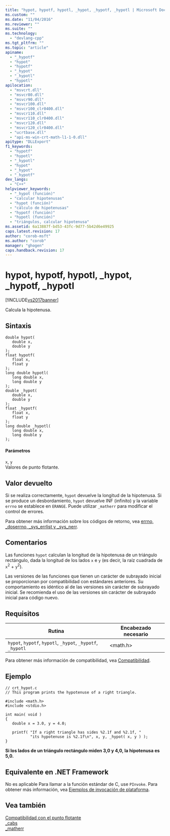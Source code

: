 ```yaml
---
title: "hypot, hypotf, hypotl, _hypot, _hypotf, _hypotl | Microsoft Docs"
ms.custom: ""
ms.date: "11/04/2016"
ms.reviewer: ""
ms.suite: ""
ms.technology: 
  - "devlang-cpp"
ms.tgt_pltfrm: ""
ms.topic: "article"
apiname: 
  - "_hypotf"
  - "hypot"
  - "hypotf"
  - "_hypot"
  - "_hypotl"
  - "hypotl"
apilocation: 
  - "msvcrt.dll"
  - "msvcr80.dll"
  - "msvcr90.dll"
  - "msvcr100.dll"
  - "msvcr100_clr0400.dll"
  - "msvcr110.dll"
  - "msvcr110_clr0400.dll"
  - "msvcr120.dll"
  - "msvcr120_clr0400.dll"
  - "ucrtbase.dll"
  - "api-ms-win-crt-math-l1-1-0.dll"
apitype: "DLLExport"
f1_keywords: 
  - "hypotf"
  - "hypotl"
  - "_hypotl"
  - "hypot"
  - "_hypot"
  - "_hypotf"
dev_langs: 
  - "C++"
helpviewer_keywords: 
  - "_hypot (función)"
  - "calcular hipotenusas"
  - "hypot (función)"
  - "cálculo de hipotenusas"
  - "hypotf (función)"
  - "hypotl (función)"
  - "triángulos, calcular hipotenusa"
ms.assetid: 6a13887f-bd53-43fc-9d77-5b42d6e49925
caps.latest.revision: 17
author: "corob-msft"
ms.author: "corob"
manager: "ghogen"
caps.handback.revision: 17
---
```

# hypot, hypotf, hypotl, _hypot, _hypotf, _hypotl
[!INCLUDE[vs2017banner](../../assembler/inline/includes/vs2017banner.md)]

Calcula la hipotenusa.  
  
## Sintaxis  
  
```  
double hypot(   
   double x,  
   double y   
);  
float hypotf(   
   float x,  
   float y   
);  
long double hypotl(  
   long double x,  
   long double y  
);  
double _hypot(   
   double x,  
   double y   
);  
float _hypotf(   
   float x,  
   float y   
);  
long double _hypotl(  
   long double x,  
   long double y  
);  
```  
  
#### Parámetros  
 `x`, `y`  
 Valores de punto flotante.  
  
## Valor devuelto  
 Si se realiza correctamente, `hypot` devuelve la longitud de la hipotenusa. Si se produce un desbordamiento, `hypot` devuelve INF \(infinito\) y la variable `errno` se establece en `ERANGE`.  Puede utilizar `_matherr` para modificar el control de errores.  
  
 Para obtener más información sobre los códigos de retorno, vea [errno, \_doserrno, \_sys\_errlist y \_sys\_nerr](../../c-runtime-library/errno-doserrno-sys-errlist-and-sys-nerr.md).  
  
## Comentarios  
 Las funciones `hypot` calculan la longitud de la hipotenusa de un triángulo rectángulo, dada la longitud de los lados `x` e `y` \(es decir, la raíz cuadrada de `x`<sup>2</sup> \+ `y`<sup>2</sup>\).  
  
 Las versiones de las funciones que tienen un carácter de subrayado inicial se proporcionan por compatibilidad con estándares anteriores.  Su comportamiento es idéntico al de las versiones sin carácter de subrayado inicial.  Se recomienda el uso de las versiones sin carácter de subrayado inicial para código nuevo.  
  
## Requisitos  
  
|Rutina|Encabezado necesario|  
|------------|--------------------------|  
|`hypot`, `hypotf`, `hypotl`, `_hypot`, `_hypotf`, `_hypotl`|\<math.h\>|  
  
 Para obtener más información de compatibilidad, vea [Compatibilidad](../../c-runtime-library/compatibility.md).  
  
## Ejemplo  
  
```  
// crt_hypot.c  
// This program prints the hypotenuse of a right triangle.  
  
#include <math.h>  
#include <stdio.h>  
  
int main( void )  
{  
   double x = 3.0, y = 4.0;  
  
   printf( "If a right triangle has sides %2.1f and %2.1f, "  
           "its hypotenuse is %2.1f\n", x, y, _hypot( x, y ) );  
}  
```  
  
  **Si los lados de un triángulo rectángulo miden 3,0 y 4,0, la hipotenusa es 5,0.**   
## Equivalente en .NET Framework  
 No es aplicable Para llamar a la función estándar de C, use `PInvoke`. Para obtener más información, vea [Ejemplos de invocación de plataforma](../Topic/Platform%20Invoke%20Examples.md).  
  
## Vea también  
 [Compatibilidad con el punto flotante](../../c-runtime-library/floating-point-support.md)   
 [\_cabs](../../c-runtime-library/reference/cabs.md)   
 [\_matherr](../../c-runtime-library/reference/matherr.md)